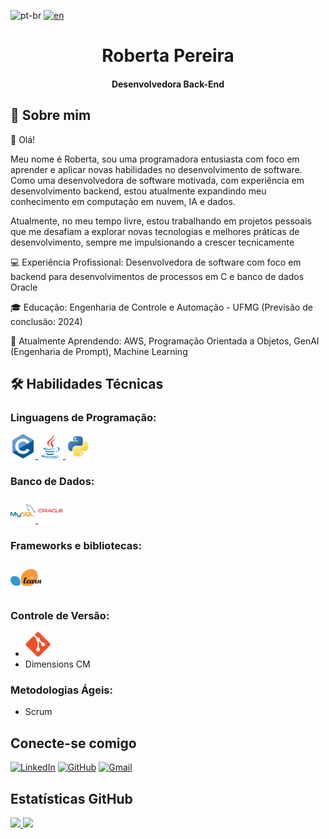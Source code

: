 ![pt-br](https://img.shields.io/badge/lang-pt--br-red?style=flat-square)
[![en](https://img.shields.io/badge/lang-en-green?style=flat-square)](https://github.com/roberta-pereira)

<h1 align="center">Roberta Pereira</h1>
<h4 align="center">Desenvolvedora Back-End</h3>

## 🚀 Sobre mim
👋 Olá! 

Meu nome é Roberta, sou uma programadora entusiasta com foco em aprender e aplicar novas habilidades no desenvolvimento de software. Como uma desenvolvedora de software motivada, com experiência em desenvolvimento backend, estou atualmente expandindo meu conhecimento em computação em nuvem, IA e dados.

Atualmente, no meu tempo livre, estou trabalhando em projetos pessoais que me desafiam a explorar novas tecnologias e melhores práticas de desenvolvimento, sempre me impulsionando a crescer tecnicamente

💻 Experiência Profissional: Desenvolvedora de software com foco em backend para desenvolvimentos de processos em C e banco de dados Oracle

🎓 Educação: Engenharia de Controle e Automação - UFMG (Previsão de conclusão: 2024)

🌱 Atualmente Aprendendo: AWS, Programação Orientada a Objetos, GenAI (Engenharia de Prompt), Machine Learning

## 🛠️ Habilidades Técnicas
### Linguagens de Programação:
<a href="https://www.cprogramming.com/" target="_blank" rel="noreferrer"> <img src="https://raw.githubusercontent.com/devicons/devicon/master/icons/c/c-original.svg" alt="c" width="40" height="40"/> </a> 
<a href="https://www.java.com" target="_blank" rel="noreferrer"> <img src="https://raw.githubusercontent.com/devicons/devicon/master/icons/java/java-original.svg" alt="java" width="40" height="40"/> </a> 
<a href="https://www.python.org" target="_blank" rel="noreferrer"> <img src="https://raw.githubusercontent.com/devicons/devicon/master/icons/python/python-original.svg" alt="python" width="40" height="40"/> </a> 

### Banco de Dados: 
<a href="https://www.mysql.com/" target="_blank" rel="noreferrer"> 
<img src="https://raw.githubusercontent.com/devicons/devicon/master/icons/mysql/mysql-original-wordmark.svg" alt="mysql" width="40" height="40"/> </a> 
<a href="https://www.oracle.com/" target="_blank" rel="noreferrer"> 
<img src="https://raw.githubusercontent.com/devicons/devicon/master/icons/oracle/oracle-original.svg" alt="oracle" width="40" height="40"/> </a> 

### Frameworks e bibliotecas: 
<a href="https://scikit-learn.org/" target="_blank" rel="noreferrer"> <img src="https://raw.githubusercontent.com/devicons/devicon/master/icons/scikitlearn/scikitlearn-original.svg" alt="scikit_learn" width="50" height="50"/> </a>

### Controle de Versão: 
* <a href="https://git-scm.com/" target="_blank" rel="noreferrer"> <img src="https://raw.githubusercontent.com/devicons/devicon/master/icons/git/git-original.svg" alt="git" width="40" height="40"/> </a>
 * Dimensions CM

### Metodologias Ágeis: 
* Scrum

## Conecte-se comigo

[![LinkedIn](https://img.shields.io/badge/LinkedIn-0077B5?style=for-the-badge&logo=linkedin&logoColor=white)](https://linkedin.com/in/roberta-pereira-) 
[![GitHub](https://img.shields.io/badge/GitHub-000?style=for-the-badge&logo=github&logoColor=white)](https://github.com/roberta-pereira)
[![Gmail](https://img.shields.io/badge/Gmail-333333?style=for-the-badge&logo=gmail&logoColor=red)](mailto:robertap.940@gmail.com) 



## Estatísticas GitHub

<a href="https://github.com/roberta-pereira" target="_blank" rel="noreferrer">
<img height="150em" src="https://github-readme-stats.vercel.app/api/top-langs/?username=roberta-pereira&layout=compact&langs_count=7&theme=dracula"/>
<img height="150em" src="https://github-readme-stats.vercel.app/api?username=roberta-pereira&show_icons=true&theme=dracula&include_all_commits=true&count_private=true"/> </a>
